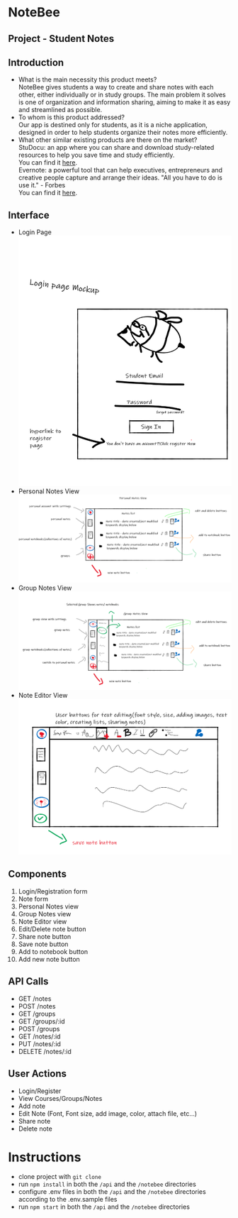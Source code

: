 # NoteBee
## Project - Student Notes
## Introduction
- What is the main necessity this product meets? <br />
NoteBee gives students a way to create and share notes with each other, either individually or in study groups. The main problem it solves is one of organization and information sharing, aiming to make it as easy and streamlined as possible.
- To whom is this product addressed? <br />
Our app is destined only for students, as it is a niche application, designed in order to help students organize their notes more efficiently.
- What other similar existing products are there on the market? <br />
StuDocu: an app where you can share and download study-related resources to help you save time and study efficiently. <br />
You can find it [here](https://www.studocu.com/). <br />
Evernote: a powerful tool that can help executives, entrepreneurs and creative people capture and arrange their ideas. "All you have to do is use it." - Forbes <br />
You can find it [here](https://evernote.com/). <br />
## Interface
- Login Page <br />
![alt text](docs/img/mockup_1.jpg "Login Page")
- Personal Notes View <br />
![alt text](docs/img/mockup_2.jpg "Personal Notes View")
- Group Notes View <br />
![alt text](docs/img/mockup_3.jpg "Group Notes View")
- Note Editor View <br />
![alt text](docs/img/mockup_4.jpg "Note Editor View")
## Components
1. Login/Registration form
2. Note form
3. Personal Notes view
4. Group Notes view
5. Note Editor view
6. Edit/Delete note button
7. Share note button
8. Save note button
9. Add to notebook button
10. Add new note button
## API Calls
- GET /notes
- POST /notes
- GET /groups
- GET /groups/:id
- POST /groups
- GET /notes/:id
- PUT /notes/:id
- DELETE /notes/:id
## User Actions
- Login/Register
- View Courses/Groups/Notes
- Add note
- Edit Note (Font, Font size, add image, color, attach file, etc…)
- Share note
- Delete note

# Instructions

- clone project with `git clone`
- run `npm install` in both the `/api` and the `/notebee` directories
- configure .env files in both the `/api` and the `/notebee` directories according to the .env.sample files
- run `npm start` in both the `/api` and the `/notebee` directories